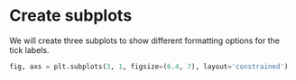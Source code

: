 # Create subplots

We will create three subplots to show different formatting options for the tick labels.

```python
fig, axs = plt.subplots(3, 1, figsize=(6.4, 7), layout='constrained')
```
